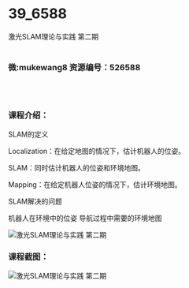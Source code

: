 # 39_6588
激光SLAM理论与实践 第二期
<br/></br>
<h3>微:mukewang8 资源编号：526588</h3>
<br/></br>
<h3>课程介绍：</h3>
<p><a title="查看与 SLAM 相关的文章" target="_blank">SLAM</a>的定义</p>
<p>Localization：在给定地图的情况下，估计机器人的位姿。</p>
<p>SLAM：同时估计机器人的位姿和环境地图。</p>
<p>Mapping：在给定机器人位姿的情况下，估计环境地图。</p>
<p>SLAM解决的问题</p>
<p>机器人在环境中的位姿 导航过程中需要的环境地图</p>
<p><img src="https://www.ko996.com/wp-content/uploads/img/2019/08/1-91-300x230.png" alt="激光SLAM理论与实践 第二期"></p>
<h3>课程截图：</h3>
<p><img src="https://www.ko996.com/wp-content/uploads/img/2019/08/2-104.png" alt="激光SLAM理论与实践 第二期"></p>
